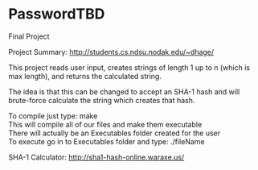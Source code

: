 # PasswordTBD
Final Project

Project Summary: http://students.cs.ndsu.nodak.edu/~dhage/

This project reads user input, creates strings of length 1 up to n (which is max length), and returns the calculated string.

The idea is that this can be changed to accept an SHA-1 hash and will brute-force calculate the string which creates that hash. <br>

To compile just type: make<br>
This will compile all of our files and make them executable<br>
There will actually be an Executables folder created for the user<br>
To execute go in to Executables folder and type: ./fileName <br>

SHA-1 Calculator: http://sha1-hash-online.waraxe.us/
